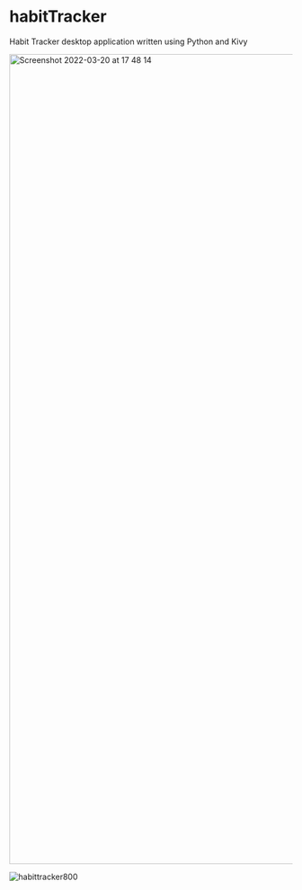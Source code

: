 # habitTracker
 Habit Tracker desktop application written using Python and Kivy
 
 <img width="1440" alt="Screenshot 2022-03-20 at 17 48 14" src="https://user-images.githubusercontent.com/46072951/159175557-e19c22cf-778e-442f-8174-7e969cac1fbf.png">
 
![habittracker800](https://user-images.githubusercontent.com/46072951/159175346-dfa054ed-ed46-460b-bbc2-668e52d57194.gif)
